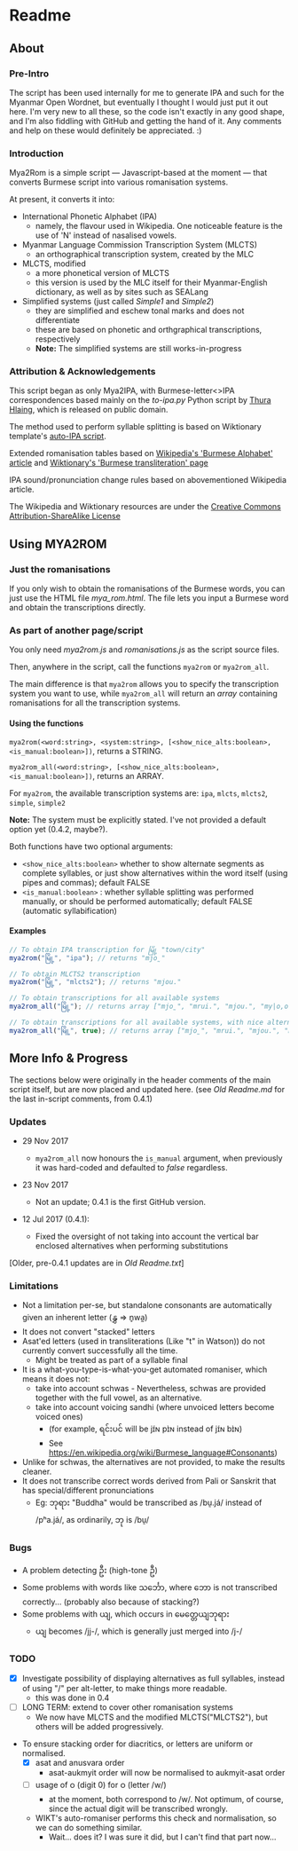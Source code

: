 # Readme

## About

### Pre-Intro

The script has been used internally for me to generate IPA and such for the Myanmar Open Wordnet, but eventually I thought I would just put it out here. I'm very new to all these, so the code isn't exactly in any good shape, and I'm also fiddling with GitHub and getting the hand of it. Any comments and help on these would definitely be appreciated. :)

### Introduction

Mya2Rom is a simple script — Javascript-based at the moment — that converts Burmese script into various romanisation systems.

At present, it converts it into:
- International Phonetic Alphabet (IPA)
	- namely, the flavour used in Wikipedia. One noticeable feature is the use of 'N' instead of nasalised vowels.
- Myanmar Language Commission Transcription System (MLCTS)
	- an orthographical transcription system, created by the MLC
- MLCTS, modified
	- a more phonetical version of MLCTS
	- this version is used by the MLC itself for their Myanmar-English dictionary, as well as by sites such as SEALang
- Simplified systems (just called _Simple1_ and _Simple2_)
	- they are simplified and eschew tonal marks and does not differentiate
	- these are based on phonetic and orthgraphical transcriptions, respectively
	- **Note:** The simplified systems are still works-in-progress
	
### Attribution & Acknowledgements
	
This script began as only Mya2IPA, with Burmese-letter<>IPA correspondences based mainly on the _to-ipa.py_ Python script by [Thura Hlaing](https://gist.github.com/trhura), which is released on public domain.

The method used to perform syllable splitting is based on Wiktionary template's [auto-IPA script](https://en.wiktionary.org/wiki/Module:my-pron).

Extended romanisation tables based on [Wikipedia's 'Burmese Alphabet' article](https://en.wikipedia.org/wiki/Burmese_alphabet) and [Wiktionary's 'Burmese transliteration' page](https://en.wiktionary.org/wiki/Wiktionary:Burmese_transliteration)

IPA sound/pronunciation change rules based on abovementioned Wikipedia <Burmese Alphabet> article.

The Wikipedia and Wiktionary resources are under the [Creative Commons Attribution-ShareAlike License](https://en.wikipedia.org/wiki/Wikipedia:Text_of_Creative_Commons_Attribution-ShareAlike_3.0_Unported_License)

## Using MYA2ROM

### Just the romanisations

If you only wish to obtain the romanisations of the Burmese words, you can just use the HTML file _mya_rom.html_.
The file lets you input a Burmese word and obtain the transcriptions directly.


### As part of another page/script

You only need _mya2rom.js_ and _romanisations.js_ as the script source files.

Then, anywhere in the script, call the functions ``mya2rom`` or ``mya2rom_all``.

The main difference is that ``mya2rom`` allows you to specify the transcription system you want to use, while ``mya2rom_all`` will return an _array_ containing romanisations for all the transcription systems.

#### Using the functions
``mya2rom(<word:string>, <system:string>, [<show_nice_alts:boolean>, <is_manual:boolean>])``, returns a STRING.

``mya2rom_all(<word:string>, [<show_nice_alts:boolean>, <is_manual:boolean>])``, returns an ARRAY.

For ``mya2rom``, the available transcription systems are: ``ipa``, ``mlcts``, ``mlcts2``, ``simple``, ``simple2``

**Note:** The system must be explicitly stated. I've not provided a default option yet (0.4.2, maybe?).

Both functions have two optional arguments:
- ``<show_nice_alts:boolean>``  whether to show alternate segments as complete syllables, or just show alternatives within the word itself (using pipes and commas); default FALSE
- ``<is_manual:boolean>`` : whether syllable splitting was performed manually, or should be performed automatically; default FALSE (automatic syllabification)

#### Examples
```javascript
// To obtain IPA transcription for မြို့ "town/city"
mya2rom("မြို့", "ipa"); // returns "mjo̰"

// To obtain MLCTS2 transcription
mya2rom("မြို့", "mlcts2"); // returns "mjou."

// To obtain transcriptions for all available systems
mya2rom_all("မြို့"); // returns array ["mjo̰", "mrui.", "mjou.", "my|o,ou|", "myui"]

// To obtain transcriptions for all available systems, with nice alternatives
mya2rom_all("မြို့", true); // returns array ["mjo̰", "mrui.", "mjou.", "myo|myou", "myui"]
```

## More Info & Progress

The sections below were originally in the header comments of the main script itself, but are now placed and updated here. (see _Old Readme.md_ for the last in-script comments, from 0.4.1)

### Updates

- 29 Nov 2017
	- ``mya2rom_all`` now honours the ``is_manual`` argument, when previously it was hard-coded and defaulted to _false_ regardless.

- 23 Nov 2017
	- Not an update; 0.4.1 is the first GitHub version.

- 12 Jul 2017 (0.4.1):
	- Fixed the oversight of not taking into account the vertical bar enclosed alternatives when performing substitutions  
  
[Older, pre-0.4.1 updates are in _Old Readme.txt_]

### Limitations
- Not a limitation per-se, but standalone consonants are automatically given an inherent letter (နွှ => n̥wa̰)
- It does not convert "stacked" letters
- Asat'ed letters (used in transliterations (Like "t" in Watson)) do not currently convert successfully all the time.
	- Might be treated as part of a syllable final 
- It is a what-you-type-is-what-you-get automated romaniser, which means it does not:
    - take into account schwas
			- Nevertheless, schwas are provided together with the full vowel, as an alternative.
    - take into account voicing sandhi (where unvoiced letters become voiced ones)
	  	- (for example, ရင်းပင် will be jɪ́ɴ pɪ̀ɴ instead of jɪ́ɴ bɪ̀ɴ)
	  - See https://en.wikipedia.org/wiki/Burmese_language#Consonants)
- Unlike for schwas, the alternatives are not provided, to make the results cleaner.
- It does not transcribe correct words derived from Pali or Sanskrit that has special/different pronunciations
	- Eg: ဘုရား "Buddha" would be transcribed as /bṵ.já/ instead of /pʰa.já/, as ordinarily, ဘု is /bṵ/

### Bugs
- A problem detecting ဦး (high-tone ဦ)
- Some problems with words like သင်္ဘော, where ဘော is not transcribed correctly... (probably also because of stacking?)
- Some problems with ယျ, which occurs in မေတ္တေယျဘုရား
	- ယျ becomes /jj-/, which is generally just merged into /j-/
			
### TODO
- [x] Investigate possibility of displaying alternatives as full syllables, instead of using "/" per alt-letter, to make things more readable.
	- this was done in 0.4
- [ ] LONG TERM: extend to cover other romanisation systems
	- We now have MLCTS and the modified MLCTS("MLCTS2"), but others will be added progressively.
	
- To ensure stacking order for diacritics, or letters are uniform or normalised. 
	- [x] asat and anusvara order
		- asat-aukmyit order will now be normalised to aukmyit-asat order
	- [ ] usage of ၀ (digit 0) for ဝ (letter /w/)
		- at the moment, both correspond to /w/. Not optimum, of course, since the actual digit will be transcribed wrongly.
	- WIKT's auto-romaniser performs this check and normalisation, so we can do something similar.
		- Wait... does it? I was sure it did, but I can't find that part now...
